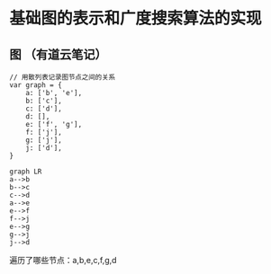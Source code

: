 # 基础图的表示和广度搜索算法的实现

## 图 （有道云笔记）

```
// 用散列表记录图节点之间的关系
var graph = {
    a: ['b', 'e'],
    b: ['c'],
    c: ['d'],
    d: [],
    e: ['f', 'g'],
    f: ['j'],
    g: ['j'],
    j: ['d'],
}
```


```
graph LR
a-->b
b-->c
c-->d
a-->e
e-->f
f-->j
e-->g
g-->j
j-->d
```

遍历了哪些节点：a,b,e,c,f,g,d

